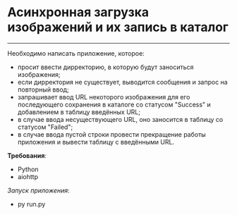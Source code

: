 # Асинхронная загрузка изображений и их запись в каталог

---

Необходимо написать приложение, которое:

- просит ввести дирректорию, в которую будут заноситься изображения;
- если дирректория не существует, выводится сообщения и запрос на повторный ввод;
- запрашивает ввод URL некоторого изображения для его последующего сохранения в каталоге со статусом "Success" и добавлением в таблицу введённых URL;
- в случае ввода несуществующего URL, оно заносится в таблицу со статусом "Failed";
- в случае ввода пустой строки провести прекращение работы приложения и вывести таблицу с введёнными URL.

**Требования**:

- Python
- aiohttp

_Запуск приложения_:

- py run.py

